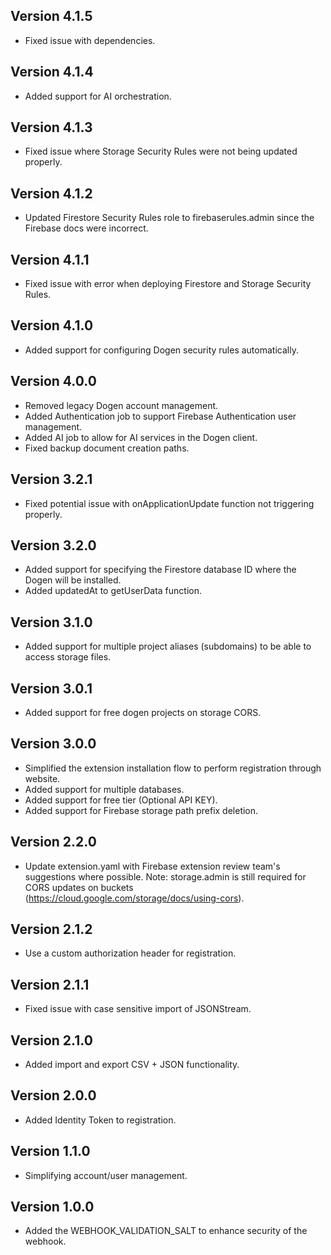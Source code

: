 ## Version 4.1.5
- Fixed issue with dependencies.

## Version 4.1.4
- Added support for AI orchestration.

## Version 4.1.3
- Fixed issue where Storage Security Rules were not being updated properly.
  
## Version 4.1.2
- Updated Firestore Security Rules role to firebaserules.admin since the Firebase docs were incorrect.

## Version 4.1.1
- Fixed issue with error when deploying Firestore and Storage Security Rules.
 
## Version 4.1.0
- Added support for configuring Dogen security rules automatically.

## Version 4.0.0
- Removed legacy Dogen account management.
- Added Authentication job to support Firebase Authentication user management.
- Added AI job to allow for AI services in the Dogen client.
- Fixed backup document creation paths.

## Version 3.2.1
- Fixed potential issue with onApplicationUpdate function not triggering properly.

## Version 3.2.0
- Added support for specifying the Firestore database ID where the Dogen will be installed.
- Added updatedAt to getUserData function.

## Version 3.1.0
- Added support for multiple project aliases (subdomains) to be able to access storage files.

## Version 3.0.1
- Added support for free dogen projects on storage CORS.

## Version 3.0.0
- Simplified the extension installation flow to perform registration through website.
- Added support for multiple databases.
- Added support for free tier (Optional API KEY).
- Added support for Firebase storage path prefix deletion.

## Version 2.2.0
- Update extension.yaml with Firebase extension review team's suggestions where possible.  Note: storage.admin is still required for CORS updates on buckets (https://cloud.google.com/storage/docs/using-cors).
  
## Version 2.1.2
- Use a custom authorization header for registration.

## Version 2.1.1
- Fixed issue with case sensitive import of JSONStream.

## Version 2.1.0
- Added import and export CSV + JSON functionality.

## Version 2.0.0
- Added Identity Token to registration. 

## Version 1.1.0
- Simplifying account/user management.

## Version 1.0.0
- Added the WEBHOOK_VALIDATION_SALT to enhance security of the webhook.